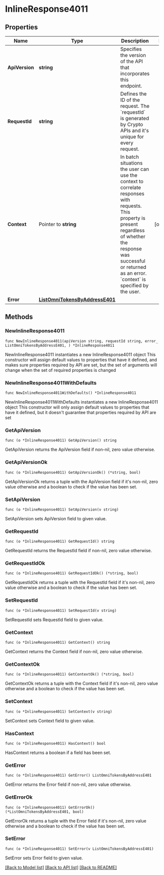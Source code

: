 # InlineResponse4011

## Properties

Name | Type | Description | Notes
------------ | ------------- | ------------- | -------------
**ApiVersion** | **string** | Specifies the version of the API that incorporates this endpoint. | 
**RequestId** | **string** | Defines the ID of the request. The &#x60;requestId&#x60; is generated by Crypto APIs and it&#39;s unique for every request. | 
**Context** | Pointer to **string** | In batch situations the user can use the context to correlate responses with requests. This property is present regardless of whether the response was successful or returned as an error. &#x60;context&#x60; is specified by the user. | [optional] 
**Error** | [**ListOmniTokensByAddressE401**](ListOmniTokensByAddressE401.md) |  | 

## Methods

### NewInlineResponse4011

`func NewInlineResponse4011(apiVersion string, requestId string, error_ ListOmniTokensByAddressE401, ) *InlineResponse4011`

NewInlineResponse4011 instantiates a new InlineResponse4011 object
This constructor will assign default values to properties that have it defined,
and makes sure properties required by API are set, but the set of arguments
will change when the set of required properties is changed

### NewInlineResponse4011WithDefaults

`func NewInlineResponse4011WithDefaults() *InlineResponse4011`

NewInlineResponse4011WithDefaults instantiates a new InlineResponse4011 object
This constructor will only assign default values to properties that have it defined,
but it doesn't guarantee that properties required by API are set

### GetApiVersion

`func (o *InlineResponse4011) GetApiVersion() string`

GetApiVersion returns the ApiVersion field if non-nil, zero value otherwise.

### GetApiVersionOk

`func (o *InlineResponse4011) GetApiVersionOk() (*string, bool)`

GetApiVersionOk returns a tuple with the ApiVersion field if it's non-nil, zero value otherwise
and a boolean to check if the value has been set.

### SetApiVersion

`func (o *InlineResponse4011) SetApiVersion(v string)`

SetApiVersion sets ApiVersion field to given value.


### GetRequestId

`func (o *InlineResponse4011) GetRequestId() string`

GetRequestId returns the RequestId field if non-nil, zero value otherwise.

### GetRequestIdOk

`func (o *InlineResponse4011) GetRequestIdOk() (*string, bool)`

GetRequestIdOk returns a tuple with the RequestId field if it's non-nil, zero value otherwise
and a boolean to check if the value has been set.

### SetRequestId

`func (o *InlineResponse4011) SetRequestId(v string)`

SetRequestId sets RequestId field to given value.


### GetContext

`func (o *InlineResponse4011) GetContext() string`

GetContext returns the Context field if non-nil, zero value otherwise.

### GetContextOk

`func (o *InlineResponse4011) GetContextOk() (*string, bool)`

GetContextOk returns a tuple with the Context field if it's non-nil, zero value otherwise
and a boolean to check if the value has been set.

### SetContext

`func (o *InlineResponse4011) SetContext(v string)`

SetContext sets Context field to given value.

### HasContext

`func (o *InlineResponse4011) HasContext() bool`

HasContext returns a boolean if a field has been set.

### GetError

`func (o *InlineResponse4011) GetError() ListOmniTokensByAddressE401`

GetError returns the Error field if non-nil, zero value otherwise.

### GetErrorOk

`func (o *InlineResponse4011) GetErrorOk() (*ListOmniTokensByAddressE401, bool)`

GetErrorOk returns a tuple with the Error field if it's non-nil, zero value otherwise
and a boolean to check if the value has been set.

### SetError

`func (o *InlineResponse4011) SetError(v ListOmniTokensByAddressE401)`

SetError sets Error field to given value.



[[Back to Model list]](../README.md#documentation-for-models) [[Back to API list]](../README.md#documentation-for-api-endpoints) [[Back to README]](../README.md)


